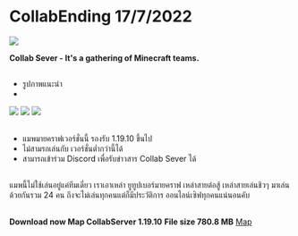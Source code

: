 # CollabEnding 17/7/2022
![](https://cdn.discordapp.com/attachments/908552614919176223/998932345522499694/3.png)

**Collab Sever - It's a gathering of Minecraft teams.**

## 
- รูปภาพแนะนำ
- 
![](https://cdn.discordapp.com/attachments/908552614919176223/998932346617204777/1.png)
![](https://cdn.discordapp.com/attachments/908552614919176223/998932347284095016/2.png)
![](https://cdn.discordapp.com/attachments/908552614919176223/998932346201972867/5.png)

## 
- แมพมายคราฟเวอร์ชั่นนี้ รองรับ 1.19.10 ขึ้นไป
- ไม่สามรถเล่นกับ เวอร์ชั่นต่ำกว่านี้ได้
- สามารถเข้าร่วม Discord เพื่อรับข่าวสาร Collab Sever ได้
##

แมพนี้ไม่ใช้เล่นอยู่แค่ทีมเดี่ยว เราเอาเหล่า ยูทูปเบอร์มายคราฟ เหล่าสายต่อสู้ เหล่าสายเล่นชิวๆ มาเล่นด้วยกันรวม 24 คน ถึงจะไม่เล่นทุกคนแต่ก็มีประวัติการ ออนไลน์เซิฟทุกคนแน่นอนคับ 

##
**Download now Map CollabServer 1.19.10**
**File size 780.8 MB**
[Map](https://drive.google.com/file/d/1GWXlllOmii6OFKTKxKBZf5UWuFPMenM7/view?usp=sharing)
